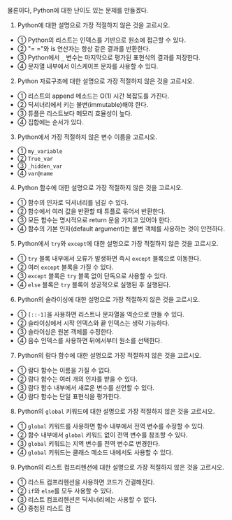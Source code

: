 물론이다, Python에 대한 난이도 있는 문제를 만들겠다.

1. Python에 대한 설명으로 가장 적절하지 않은 것을 고르시오.
  - ① Python의 리스트는 인덱스를 기반으로 원소에 접근할 수 있다.
  - ② "= ="와 is 연산자는 항상 같은 결과를 반환한다.
  - ③ Python에서 `_` 변수는 마지막으로 평가된 표현식의 결과를 저장한다.
  - ④ 문자열 내부에서 이스케이프 문자를 사용할 수 있다.

2. Python 자료구조에 대한 설명으로 가장 적절하지 않은 것을 고르시오.
  - ① 리스트의 append 메소드는 O(1) 시간 복잡도를 가진다.
  - ② 딕셔너리에서 키는 불변(immutable)해야 한다.
  - ③ 튜플은 리스트보다 메모리 효율성이 높다.
  - ④ 집합에는 순서가 있다.

3. Python에서 가장 적절하지 않은 변수 이름을 고르시오.
  - ① `my_variable`
  - ② `True_var`
  - ③ `_hidden_var`
  - ④ `var@name`

4. Python 함수에 대한 설명으로 가장 적절하지 않은 것을 고르시오.
  - ① 함수의 인자로 딕셔너리를 넘길 수 있다.
  - ② 함수에서 여러 값을 반환할 때 튜플로 묶어서 반환한다.
  - ③ 모든 함수는 명시적으로 return 문을 가지고 있어야 한다.
  - ④ 함수의 기본 인자(default argument)는 불변 객체를 사용하는 것이 안전하다.

5. Python에서 `try`와 `except`에 대한 설명으로 가장 적절하지 않은 것을 고르시오.
  - ① `try` 블록 내부에서 오류가 발생하면 즉시 `except` 블록으로 이동한다.
  - ② 여러 `except` 블록을 가질 수 있다.
  - ③ `except` 블록은 `try` 블록 없이 단독으로 사용할 수 있다.
  - ④ `else` 블록은 `try` 블록이 성공적으로 실행된 후 실행된다.

6. Python의 슬라이싱에 대한 설명으로 가장 적절하지 않은 것을 고르시오.
  - ① `[::-1]`을 사용하면 리스트나 문자열을 역순으로 만들 수 있다.
  - ② 슬라이싱에서 시작 인덱스와 끝 인덱스는 생략 가능하다.
  - ③ 슬라이싱은 원본 객체를 수정한다.
  - ④ 음수 인덱스를 사용하면 뒤에서부터 원소를 선택한다.

7. Python의 람다 함수에 대한 설명으로 가장 적절하지 않은 것을 고르시오.
  - ① 람다 함수는 이름을 가질 수 없다.
  - ② 람다 함수는 여러 개의 인자를 받을 수 있다.
  - ③ 람다 함수 내부에서 새로운 변수를 선언할 수 있다.
  - ④ 람다 함수는 단일 표현식을 평가한다.

8. Python의 `global` 키워드에 대한 설명으로 가장 적절하지 않은 것을 고르시오.
  - ① `global` 키워드를 사용하면 함수 내부에서 전역 변수를 수정할 수 있다.
  - ② 함수 내부에서 `global` 키워드 없이 전역 변수를 참조할 수 있다.
  - ③ `global` 키워드는 지역 변수를 전역 변수로 변경한다.
  - ④ `global` 키워드는 클래스 메소드 내에서도 사용할 수 있다.

9. Python의 리스트 컴프리헨션에 대한 설명으로 가장 적절하지 않은 것을 고르시오.
  - ① 리스트 컴프리헨션을 사용하면 코드가 간결해진다.
  - ② `if`와 `else`를 모두 사용할 수 있다.
  - ③ 리스트 컴프리헨션은 딕셔너리에는 사용할 수 없다.
  - ④ 중첩된 리스트 컴